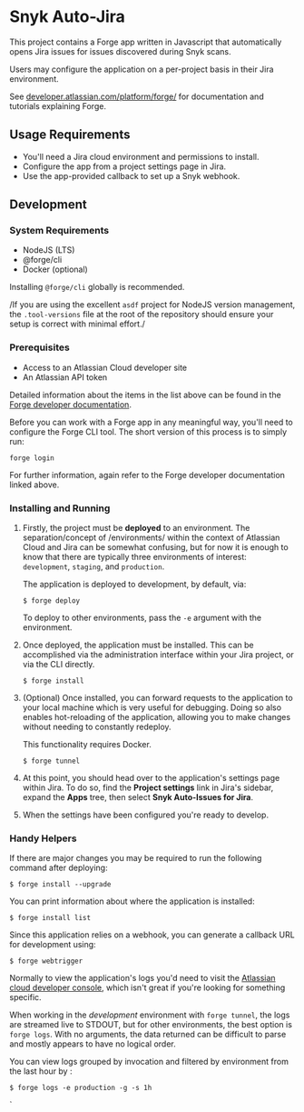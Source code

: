 # Snyk Auto-Jira

This project contains a Forge app written in Javascript that automatically opens Jira issues for issues discovered during Snyk scans.

Users may configure the application on a per-project basis in their Jira environment.

See [developer.atlassian.com/platform/forge/](https://developer.atlassian.com/platform/forge) for documentation and tutorials explaining Forge.

## Usage Requirements

- You'll need a Jira cloud environment and permissions to install.
- Configure the app from a project settings page in Jira.
- Use the app-provided callback to set up a Snyk webhook.

## Development

### System Requirements

- NodeJS (LTS) 
- @forge/cli 
- Docker (optional)

Installing `@forge/cli` globally is recommended.

/If you are using the excellent `asdf` project for NodeJS version management,
the `.tool-versions` file at the root of the repository should ensure your setup
is correct with minimal effort./

### Prerequisites

- Access to an Atlassian Cloud developer site
- An Atlassian API token

Detailed information about the items in the list above can be found in the 
[Forge developer documentation](https://developer.atlassian.com/platform/forge/getting-started/).

Before you can work with a Forge app in any meaningful way, you'll need to
configure the Forge CLI tool. The short version of this process is to simply
run:

``` shell
forge login
```

For further information, again refer to the Forge developer documentation linked
above.

### Installing and Running

1. Firstly, the project must be **deployed** to an environment. The
   separation/concept of /environments/ within the context of Atlassian Cloud and
   Jira can be somewhat confusing, but for now it is enough to know that there are
   typically three environments of interest: `development`, `staging`, and
   `production`.

    The application is deployed to development, by default, via:

    ``` shell
    $ forge deploy
    ```

    To deploy to other environments, pass the `-e` argument with the environment.



2. Once deployed, the application must be installed. This can be accomplished
   via the administration interface within your Jira project, or via the CLI
   directly.
   
   ```shell
   $ forge install 
   ```

3. (Optional) Once installed, you can forward requests to the application to
   your local machine which is very useful for debugging. Doing so also enables
   hot-reloading of the application, allowing you to make changes without
   needing to constantly redeploy. 
   
   This functionality requires Docker.
   
   ```shell
   $ forge tunnel
   ```

4. At this point, you should head over to the application's settings page within Jira.
   To do so, find the **Project settings** link in Jira's sidebar, expand the
   **Apps** tree, then select **Snyk Auto-Issues for Jira**.

5. When the settings have been configured you're ready to develop.

### Handy Helpers

If there are major changes you may be required to run the following command after deploying:

``` shell
$ forge install --upgrade
```

You can print information about where the application is installed:

``` shell
$ forge install list
```

Since this application relies on a webhook, you can generate a callback URL for development using:

``` shell
$ forge webtrigger
```

Normally to view the application's logs you'd need to visit the [Atlassian cloud
developer console](https://developer.atlassian.com/console/myapps/), which isn't
great if you're looking for something specific.

When working in the _development_ environment with `forge tunnel`, the logs are
streamed live to STDOUT, but for other environments, the best option is `forge
logs`. With no arguments, the data returned can be difficult to parse and mostly
appears to have no logical order. 

You can view logs grouped by invocation and filtered by environment from the
last hour by :

``` shell
$ forge logs -e production -g -s 1h
```

`
